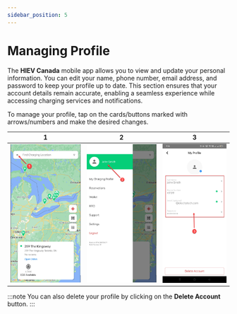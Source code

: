 ```yaml
---
sidebar_position: 5
---
```

# Managing Profile

The **HIEV Canada** mobile app allows you to view and update your personal information. You can edit your name, phone number, email address, and password to keep your profile up to date. This section ensures that your account details remain accurate, enabling a seamless experience while accessing charging services and notifications.

To manage your profile, tap on the cards/buttons marked with arrows/numbers and make the desired changes.

|               1               |               2               |               3               |
| :---------------------------: | :---------------------------: | :---------------------------: |
| ![Overview](img/Profile1.jpg) | ![Overview](img/Profile2.jpg) | ![Overview](img/Profile3.jpg) |
:::note
You can also delete your profile by clicking on the **Delete Account** button.
:::